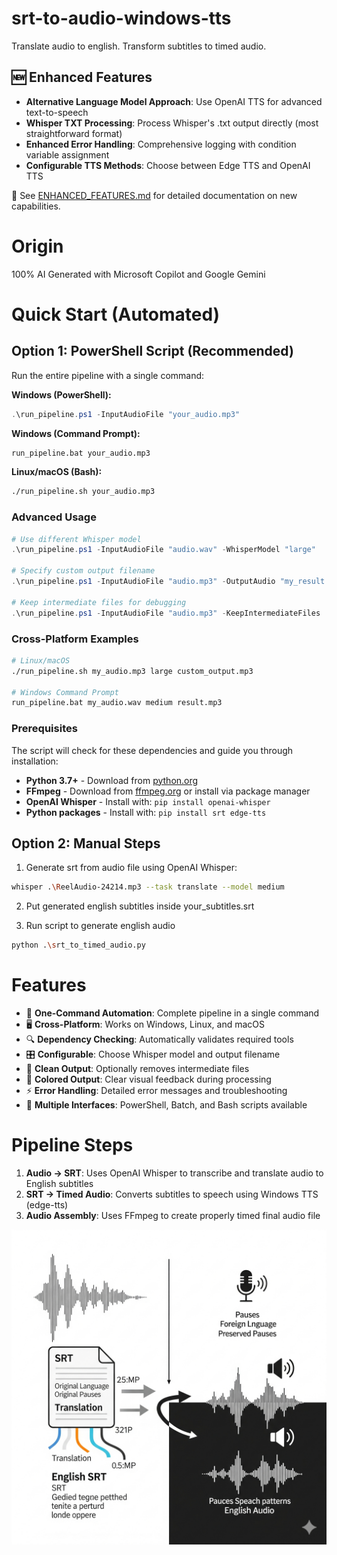 # srt-to-audio-windows-tts
Translate audio to english.
Transform subtitles to timed audio.

## 🆕 Enhanced Features
- **Alternative Language Model Approach**: Use OpenAI TTS for advanced text-to-speech
- **Whisper TXT Processing**: Process Whisper's .txt output directly (most straightforward format)
- **Enhanced Error Handling**: Comprehensive logging with condition variable assignment
- **Configurable TTS Methods**: Choose between Edge TTS and OpenAI TTS

📖 See [ENHANCED_FEATURES.md](ENHANCED_FEATURES.md) for detailed documentation on new capabilities.

# Origin
100% AI Generated with Microsoft Copilot and Google Gemini

# Quick Start (Automated)

## Option 1: PowerShell Script (Recommended)
Run the entire pipeline with a single command:

**Windows (PowerShell):**
```powershell
.\run_pipeline.ps1 -InputAudioFile "your_audio.mp3"
```

**Windows (Command Prompt):**
```cmd
run_pipeline.bat your_audio.mp3
```

**Linux/macOS (Bash):**
```bash
./run_pipeline.sh your_audio.mp3
```

### Advanced Usage
```powershell
# Use different Whisper model
.\run_pipeline.ps1 -InputAudioFile "audio.wav" -WhisperModel "large"

# Specify custom output filename
.\run_pipeline.ps1 -InputAudioFile "audio.mp3" -OutputAudio "my_result.mp3"

# Keep intermediate files for debugging
.\run_pipeline.ps1 -InputAudioFile "audio.mp3" -KeepIntermediateFiles
```

### Cross-Platform Examples
```bash
# Linux/macOS
./run_pipeline.sh my_audio.mp3 large custom_output.mp3

# Windows Command Prompt
run_pipeline.bat my_audio.wav medium result.mp3
```

### Prerequisites
The script will check for these dependencies and guide you through installation:
- **Python 3.7+** - Download from [python.org](https://python.org)
- **FFmpeg** - Download from [ffmpeg.org](https://ffmpeg.org) or install via package manager
- **OpenAI Whisper** - Install with: `pip install openai-whisper`
- **Python packages** - Install with: `pip install srt edge-tts`

## Option 2: Manual Steps

1. Generate srt from audio file using OpenAI Whisper:

```bash
whisper .\ReelAudio-24214.mp3 --task translate --model medium
```

2. Put generated english subtitles inside your_subtitles.srt

3. Run script to generate english audio
```bash
python .\srt_to_timed_audio.py
```

# Features

- 🚀 **One-Command Automation**: Complete pipeline in a single command
- 🖥️ **Cross-Platform**: Works on Windows, Linux, and macOS
- 🔍 **Dependency Checking**: Automatically validates required tools
- 🎛️ **Configurable**: Choose Whisper model and output filename
- 🧹 **Clean Output**: Optionally removes intermediate files
- 🎨 **Colored Output**: Clear visual feedback during processing
- ⚡ **Error Handling**: Detailed error messages and troubleshooting
- 📖 **Multiple Interfaces**: PowerShell, Batch, and Bash scripts available

# Pipeline Steps

1. **Audio → SRT**: Uses OpenAI Whisper to transcribe and translate audio to English subtitles
2. **SRT → Timed Audio**: Converts subtitles to speech using Windows TTS (edge-tts)
3. **Audio Assembly**: Uses FFmpeg to create properly timed final audio file

![foreign audio to srt to english audio](Gemini_Generated_Image_wslw2nwslw2nwslw.png)


